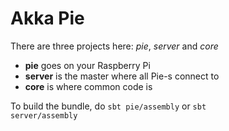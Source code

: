 Akka Pie
========


There are three projects here: *pie*, *server* and *core*

* **pie** goes on your Raspberry Pi
* **server** is the master where all Pie-s connect to
* **core** is where common code is

To build the bundle, do <code>sbt pie/assembly</code> or <code>sbt server/assembly</code>